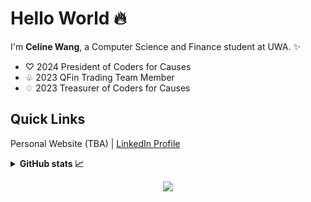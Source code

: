 # Hello World 🔥

I'm **Celine Wang**, a Computer Science and Finance student at UWA. ✨

- ♡ 2024 President of Coders for Causes
- ♧ 2023 QFin Trading Team Member
- ♢ 2023 Treasurer of Coders for Causes

## Quick Links
Personal Website (TBA) | [LinkedIn Profile](https://www.linkedin.com/in/celine---wang/)

<details>
    <summary><b>GitHub stats 📈</b></summary>

<div align="center">
<img alt="Celine's GitHub stats" src="https://github-readme-stats.vercel.app/api?username=latrodexia&show_icons=true&theme=dark&hide_rank=true" />

<img alt="Celine's's top languages excluding JS,HTML,CSS" src="https://github-readme-stats.vercel.app/api/top-langs/?username=latrodexia&layout=compact&theme=dark&langs_count=8" />

</div>
</details>


<div align="center">

![](https://komarev.com/ghpvc/?username=latrodexia)

</div>
